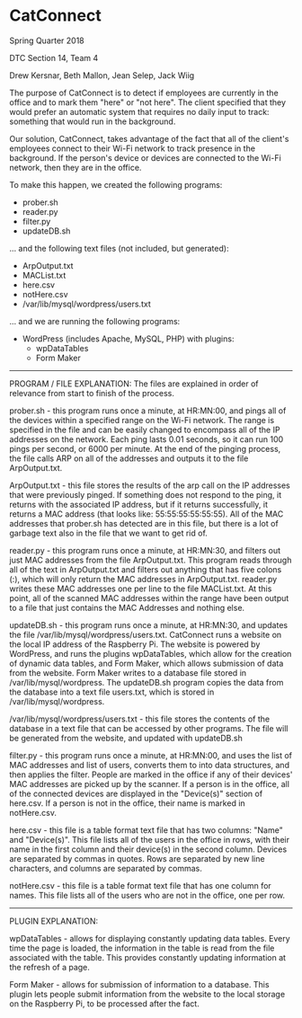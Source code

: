 # CatConnect

Spring Quarter 2018

DTC Section 14, Team 4

Drew Kersnar, Beth Mallon, Jean Selep, Jack Wiig


The purpose of CatConnect is to detect if employees are currently in the office and to mark them "here" or "not here". The client specified that they would prefer an automatic system that requires no daily input to track: something that would run in the background.

Our solution, CatConnect, takes advantage of the fact that all of the client's employees connect to their Wi-Fi network to track presence in the background. If the person's device or devices are connected to the Wi-Fi network, then they are in the office.

To make this happen, we created the following programs:
- prober.sh
- reader.py
- filter.py
- updateDB.sh

... and the following text files (not included, but generated):
- ArpOutput.txt
- MACList.txt
- here.csv
- notHere.csv
- /var/lib/mysql/wordpress/users.txt

... and we are running the following programs:
- WordPress (includes Apache, MySQL, PHP) with plugins:
	- wpDataTables
	- Form Maker

------
PROGRAM / FILE EXPLANATION:
The files are explained in order of relevance from start to finish of the process.

prober.sh - this program runs once a minute, at HR:MN:00, and pings all of the devices within a specified range on the Wi-Fi network. The range is specified in the file and can be easily changed to encompass all of the IP addresses on the network. Each ping lasts 0.01 seconds, so it can run 100 pings per second, or 6000 per minute. At the end of the pinging process, the file calls ARP on all of the addresses and outputs it to the file ArpOutput.txt.

ArpOutput.txt - this file stores the results of the arp call on the IP addresses that were previously pinged. If something does not respond to the ping, it returns <incomplete> with the associated IP address, but if it returns successfully, it returns a MAC address (that looks like: 55:55:55:55:55:55). All of the MAC addresses that prober.sh has detected are in this file, but there is a lot of garbage text also in the file that we want to get rid of.

reader.py - this program runs once a minute, at HR:MN:30, and filters out just MAC addresses from the file ArpOutput.txt. This program reads through all of the text in ArpOutput.txt and filters out anything that has five colons (:), which will only return the MAC addresses in ArpOutput.txt. reader.py writes these MAC addresses one per line to the file MACList.txt. At this point, all of the scanned MAC addresses within the range have been output to a file that just contains the MAC Addresses and nothing else.

updateDB.sh - this program runs once a minute, at HR:MN:30, and updates the file /var/lib/mysql/wordpress/users.txt. CatConnect runs a website on the local IP address of the Raspberry Pi. The website is powered by WordPress, and runs the plugins wpDataTables, which allow for the creation of dynamic data tables, and Form Maker, which allows submission of data from the website. Form Maker writes to a database file stored in /var/lib/mysql/wordpress. The updateDB.sh program copies the data from the database into a text file users.txt, which is stored in /var/lib/mysql/wordpress.

/var/lib/mysql/wordpress/users.txt - this file stores the contents of the database in a text file that can be accessed by other programs. The file will be generated from the website, and updated with updateDB.sh

filter.py - this program runs once a minute, at HR:MN:00, and uses the list of MAC addresses and list of users, converts them to into data structures, and then applies the filter. People are marked in the office if any of their devices' MAC addresses are picked up by the scanner. If a person is in the office, all of the connected devices are displayed in the "Device(s)" section of here.csv. If a person is not in the office, their name is marked in notHere.csv.

here.csv - this file is a table format text file that has two columns: "Name" and "Device(s)". This file lists all of the users in the office in rows, with their name in the first column and their device(s) in the second column. Devices are separated by commas in quotes. Rows are separated by new line characters, and columns are separated by commas.

notHere.csv - this file is a table format text file that has one column for names. This file lists all of the users who are not in the office, one per row.

------
PLUGIN EXPLANATION:

wpDataTables - allows for displaying constantly updating data tables. Every time the page is loaded, the information in the table is read from the file associated with the table. This provides constantly updating information at the refresh of a page.

Form Maker - allows for submission of information to a database. This plugin lets people submit information from the website to the local storage on the Raspberry Pi, to be processed after the fact.
